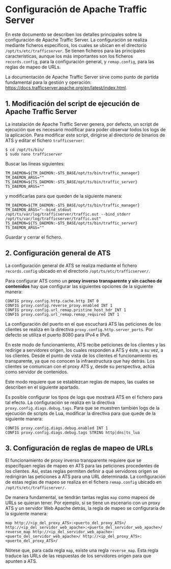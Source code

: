 # Configuración de Apache Traffic Server

En este documento se describen los detalles principales sobre la configuración de Apache Traffic Server. La configuración se realiza mediante ficheros específicos, los cuales se ubican en el directorio `/opt/ts/etc/trafficserver`. Se tienen ficheros para las principales características, aunque los más importantes son los ficheros `records.config`, para la configuración general, y `remap.config`, para las reglas de mapeo de URLs.

La documentación de Apache Traffic Server sirve como punto de partida fundamental para la gestión y operación: https://docs.trafficserver.apache.org/en/latest/index.html.

## 1. Modificación del script de ejecución de Apache Traffic Server

La instalación de Apache Traffic Server genera, por defecto, un script de ejecución que es necesario modificar para poder observar todos los logs de la aplicación. Para modificar este script, dirigirse al directorio de binarios de ATS y editar el fichero `trafficserver`:

```
$ cd /opt/ts/bin/
$ sudo nano trafficserver
```

Buscar las líneas siguientes:

```
TM_DAEMON=${TM_DAEMON:-$TS_BASE/opt/ts/bin/traffic_manager}
TM_DAEMON_ARGS=""
TS_DAEMON=${TS_DAEMON:-$TS_BASE/opt/ts/bin/traffic_server}
TS_DAEMON_ARGS=""
```

y modificarlas para que queden de la siguiente manera:

```
TM_DAEMON=${TM_DAEMON:-$TS_BASE/opt/ts/bin/traffic_manager}
TM_DAEMON_ARGS="--bind_stdout /opt/ts/var/log/trafficserver/traffic.out --bind_stderr /opt/ts/var/log/trafficserver/traffic.out"
TS_DAEMON=${TS_DAEMON:-$TS_BASE/opt/ts/bin/traffic_server}
TS_DAEMON_ARGS=""
```

Guardar y cerrar el fichero.

## 2. Configuración general de ATS

La configuración general de ATS se realiza mediante el fichero `records.config` ubicado en el directorio `/opt/ts/etc/trafficserver/`.

Para configurar ATS como un **proxy inverso transparente y sin cacheo de contenidos** hay que configurar las siguientes opciones de la siguiente manera:

```
CONFIG proxy.config.http.cache.http INT 0
CONFIG proxy.config.reverse_proxy.enabled INT 1
CONFIG proxy.config.url_remap.pristine_host_hdr INT 1
CONFIG proxy.config.url_remap.remap_required INT 1
```

La configuración del puerto en el que escuchará ATS las peticiones de los clientes se realiza en la directiva `proxy.config.http.server_ports`. Por defecto se utiliza el puerto 8080 para IPv4 e IPv6.

En este modo de funcionamiento, ATS recibe peticiones de los clientes y las redirige a servidores origen, los cuales responden a ATS y éste, a su vez, a los clientes. Desde el punto de vista de los clientes el funcionamiento es transparente, ya que no conocen la infraestructura que hay detrás. Los clientes se comunican con el proxy ATS y, desde su perspectiva, actúa como servidor de contenidos.

Este modo requiere que se establezcan reglas de mapeo, las cuales se describen en el siguiente apartado.

Es posible configurar los tipos de logs que mostrará ATS en el fichero para tal efecto. La configuración se realiza en la directiva `proxy.config.diags.debug.tags`. Para que se muestren también logs de la ejecución de scripts de Lua, modificar la directiva para que quede de la siguiente manera:

```
CONFIG proxy.config.diags.debug.enabled INT 1
CONFIG proxy.config.diags.debug.tags STRING http|dns|ts_lua
```

## 3. Configuración de reglas de mapeo de URLs

El funcionamiento de proxy inverso transparente requiere que se especifquen reglas de mapeo en ATS para las peticiones procedentes de los clientes. Así, estas reglas permiten definir a qué servidores origen se redirigirán las peticiones a ATS para una URL determinada. La configuración de estas reglas de mapeo se realiza en el fichero `remap.config` ubicado en `/opt/ts/etc/trafficserver/`.

De manera fundamental, se tendrán tantas reglas `map` como mapeos de URLs se quieran tener. Por ejemplo, si se tiene un escenario con un proxy ATS y un servidor Web Apache detrás, la regla de mapeo se configuraría de la siguiente manera:

```
map http://<ip_del_proxy_ATS>:<puerto_del_proxy_ATS>/ http://<ip_del_servidor_web_apache>:<puerto_del_servidor_web_apache>/
reverse_map http://<ip_del_servidor_web_apache>:<puerto_del_servidor_web_apache>/ http://<ip_del_proxy_ATS>:<puerto_del_proxy_ATS>/
```

Nótese que, para cada regla `map`, existe una regla `reverse_map`. Esta regla traduce las URLs de las respuestas de los servidores origen para que apunten a ATS.
